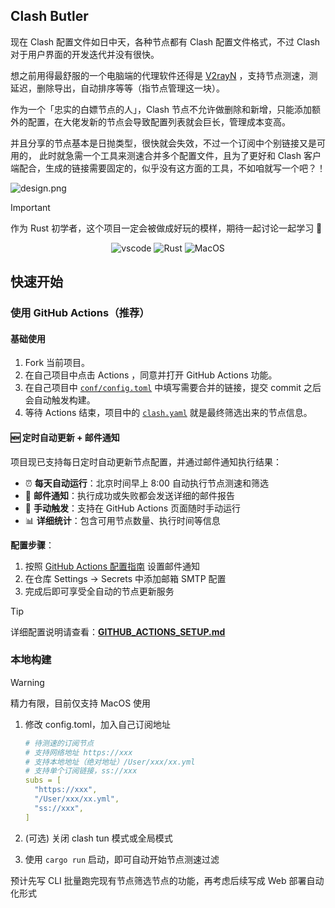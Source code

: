 ## Clash Butler

现在 Clash 配置文件如日中天，各种节点都有 Clash 配置文件格式，不过 Clash
对于用户界面的开发迭代并没有很快。

想之前用得最舒服的一个电脑端的代理软件还得是 [V2rayN](https://github.com/2dust/v2rayN)
，支持节点测速，测延迟，删除导出，自动排序等等（指节点管理这一块）。

作为一个「忠实的白嫖节点的人」，Clash 节点不允许做删除和新增，只能添加额外的配置，在大佬发新的节点会导致配置列表就会巨长，管理成本变高。

并且分享的节点基本是日抛类型，很快就会失效，不过一个订阅中个别链接又是可用的，
此时就急需一个工具来测速合并多个配置文件，且为了更好和 Clash 客户端配合，生成的链接需要固定的，似乎没有这方面的工具，不如咱就写一个吧？！

![design.png](docs/design.png)

> [!IMPORTANT]
> 作为 Rust 初学者，这个项目一定会被做成好玩的模样，期待一起讨论一起学习 🎉

<p align="center">
  <img alt="vscode" src="https://img.shields.io/badge/Visual%20Studio%20Code-0078d7.svg?style=flat-square&logo=visual-studio-code&logoColor=white" >
  <img alt="Rust" src="https://img.shields.io/badge/Rust 2021-%23000000.svg?style=flat-square&logo=rust&logoColor=white" >
  <img alt="MacOS" src="https://img.shields.io/badge/Sequoia%2015.0-000000?style=flat-square&logo=macos&logoColor=F0F0F0" />
</p>

## 快速开始

### 使用 GitHub Actions（推荐）

#### 基础使用
1. Fork 当前项目。
2. 在自己项目中点击 Actions ，同意并打开 GitHub Actions 功能。
3. 在自己项目中 [`conf/config.toml`](conf/config.toml:1) 中填写需要合并的链接，提交 commit 之后会自动触发构建。
4. 等待 Actions 结束，项目中的 [`clash.yaml`](clash.yaml:1) 就是最终筛选出来的节点信息。

#### 🆕 定时自动更新 + 邮件通知
项目现已支持每日定时自动更新节点配置，并通过邮件通知执行结果：

- ⏰ **每天自动运行**：北京时间早上 8:00 自动执行节点测速和筛选
- 📧 **邮件通知**：执行成功或失败都会发送详细的邮件报告
- 🔧 **手动触发**：支持在 GitHub Actions 页面随时手动运行
- 📊 **详细统计**：包含可用节点数量、执行时间等信息

**配置步骤**：
1. 按照 [GitHub Actions 配置指南](GITHUB_ACTIONS_SETUP.md) 设置邮件通知
2. 在仓库 Settings → Secrets 中添加邮箱 SMTP 配置
3. 完成后即可享受全自动的节点更新服务

> [!TIP]
> 详细配置说明请查看：[**GITHUB_ACTIONS_SETUP.md**](GITHUB_ACTIONS_SETUP.md)

### 本地构建

> [!WARNING]
> 精力有限，目前仅支持 MacOS 使用

1. 修改 config.toml，加入自己订阅地址
    ```yaml
   # 待测速的订阅节点
   # 支持网络地址 https://xxx
   # 支持本地地址（绝对地址）/User/xxx/xx.yml
   # 支持单个订阅链接，ss://xxx
   subs = [
      "https://xxx",
      "/User/xxx/xx.yml",
      "ss://xxx",
   ]
   ```

2. (可选) 关闭 clash tun 模式或全局模式
3. 使用 `cargo run` 启动，即可自动开始节点测速过滤

预计先写 CLI 批量跑完现有节点筛选节点的功能，再考虑后续写成 Web 部署自动化形式